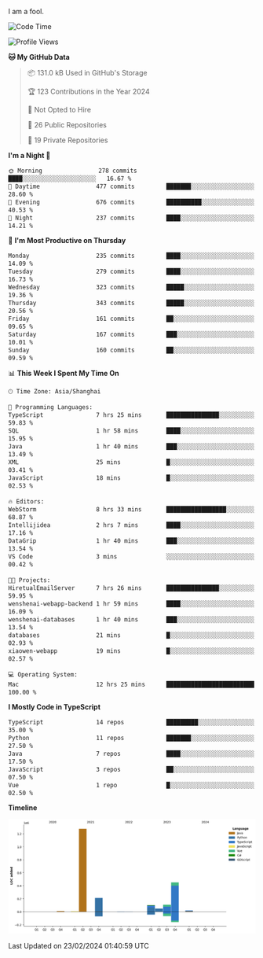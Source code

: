 I am a fool.

<!--START_SECTION:waka-->
![Code Time](http://img.shields.io/badge/Code%20Time-1%2C208%20hrs%205%20mins-blue)

![Profile Views](http://img.shields.io/badge/Profile%20Views-0-blue)

**🐱 My GitHub Data** 

> 📦 131.0 kB Used in GitHub's Storage 
 > 
> 🏆 123 Contributions in the Year 2024
 > 
> 🚫 Not Opted to Hire
 > 
> 📜 26 Public Repositories 
 > 
> 🔑 19 Private Repositories 
 > 
**I'm a Night 🦉** 

```text
🌞 Morning                278 commits         ████░░░░░░░░░░░░░░░░░░░░░   16.67 % 
🌆 Daytime                477 commits         ███████░░░░░░░░░░░░░░░░░░   28.60 % 
🌃 Evening                676 commits         ██████████░░░░░░░░░░░░░░░   40.53 % 
🌙 Night                  237 commits         ████░░░░░░░░░░░░░░░░░░░░░   14.21 % 
```
📅 **I'm Most Productive on Thursday** 

```text
Monday                   235 commits         ████░░░░░░░░░░░░░░░░░░░░░   14.09 % 
Tuesday                  279 commits         ████░░░░░░░░░░░░░░░░░░░░░   16.73 % 
Wednesday                323 commits         █████░░░░░░░░░░░░░░░░░░░░   19.36 % 
Thursday                 343 commits         █████░░░░░░░░░░░░░░░░░░░░   20.56 % 
Friday                   161 commits         ██░░░░░░░░░░░░░░░░░░░░░░░   09.65 % 
Saturday                 167 commits         ███░░░░░░░░░░░░░░░░░░░░░░   10.01 % 
Sunday                   160 commits         ██░░░░░░░░░░░░░░░░░░░░░░░   09.59 % 
```


📊 **This Week I Spent My Time On** 

```text
🕑︎ Time Zone: Asia/Shanghai

💬 Programming Languages: 
TypeScript               7 hrs 25 mins       ███████████████░░░░░░░░░░   59.83 % 
SQL                      1 hr 58 mins        ████░░░░░░░░░░░░░░░░░░░░░   15.95 % 
Java                     1 hr 40 mins        ███░░░░░░░░░░░░░░░░░░░░░░   13.49 % 
XML                      25 mins             █░░░░░░░░░░░░░░░░░░░░░░░░   03.41 % 
JavaScript               18 mins             █░░░░░░░░░░░░░░░░░░░░░░░░   02.53 % 

🔥 Editors: 
WebStorm                 8 hrs 33 mins       █████████████████░░░░░░░░   68.87 % 
Intellijidea             2 hrs 7 mins        ████░░░░░░░░░░░░░░░░░░░░░   17.16 % 
DataGrip                 1 hr 40 mins        ███░░░░░░░░░░░░░░░░░░░░░░   13.54 % 
VS Code                  3 mins              ░░░░░░░░░░░░░░░░░░░░░░░░░   00.42 % 

🐱‍💻 Projects: 
HiretualEmailServer      7 hrs 26 mins       ███████████████░░░░░░░░░░   59.95 % 
wenshenai-webapp-backend 1 hr 59 mins        ████░░░░░░░░░░░░░░░░░░░░░   16.09 % 
wenshenai-databases      1 hr 40 mins        ███░░░░░░░░░░░░░░░░░░░░░░   13.54 % 
databases                21 mins             █░░░░░░░░░░░░░░░░░░░░░░░░   02.93 % 
xiaowen-webapp           19 mins             █░░░░░░░░░░░░░░░░░░░░░░░░   02.57 % 

💻 Operating System: 
Mac                      12 hrs 25 mins      █████████████████████████   100.00 % 
```

**I Mostly Code in TypeScript** 

```text
TypeScript               14 repos            █████████░░░░░░░░░░░░░░░░   35.00 % 
Python                   11 repos            ███████░░░░░░░░░░░░░░░░░░   27.50 % 
Java                     7 repos             ████░░░░░░░░░░░░░░░░░░░░░   17.50 % 
JavaScript               3 repos             ██░░░░░░░░░░░░░░░░░░░░░░░   07.50 % 
Vue                      1 repo              █░░░░░░░░░░░░░░░░░░░░░░░░   02.50 % 
```



**Timeline**

![Lines of Code chart](https://raw.githubusercontent.com/VeejaLiu/VeejaLiu/master/assets/bar_graph.png)


 Last Updated on 23/02/2024 01:40:59 UTC
<!--END_SECTION:waka-->
